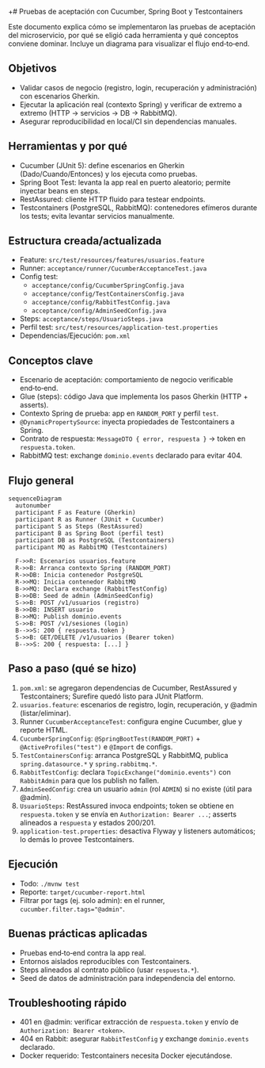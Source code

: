 +# Pruebas de aceptación con Cucumber, Spring Boot y Testcontainers

Este documento explica cómo se implementaron las pruebas de aceptación del microservicio, por qué se eligió cada herramienta y qué conceptos conviene dominar. Incluye un diagrama para visualizar el flujo end‑to‑end.

## Objetivos
- Validar casos de negocio (registro, login, recuperación y administración) con escenarios Gherkin.
- Ejecutar la aplicación real (contexto Spring) y verificar de extremo a extremo (HTTP → servicios → DB → RabbitMQ).
- Asegurar reproducibilidad en local/CI sin dependencias manuales.

## Herramientas y por qué
- Cucumber (JUnit 5): define escenarios en Gherkin (Dado/Cuando/Entonces) y los ejecuta como pruebas.
- Spring Boot Test: levanta la app real en puerto aleatorio; permite inyectar beans en steps.
- RestAssured: cliente HTTP fluido para testear endpoints.
- Testcontainers (PostgreSQL, RabbitMQ): contenedores efímeros durante los tests; evita levantar servicios manualmente.

## Estructura creada/actualizada
- Feature: `src/test/resources/features/usuarios.feature`
- Runner: `acceptance/runner/CucumberAcceptanceTest.java`
- Config test:
  - `acceptance/config/CucumberSpringConfig.java`
  - `acceptance/config/TestContainersConfig.java`
  - `acceptance/config/RabbitTestConfig.java`
  - `acceptance/config/AdminSeedConfig.java`
- Steps: `acceptance/steps/UsuarioSteps.java`
- Perfil test: `src/test/resources/application-test.properties`
- Dependencias/Ejecución: `pom.xml`

## Conceptos clave
- Escenario de aceptación: comportamiento de negocio verificable end‑to‑end.
- Glue (steps): código Java que implementa los pasos Gherkin (HTTP + asserts).
- Contexto Spring de prueba: app en `RANDOM_PORT` y perfil `test`.
- `@DynamicPropertySource`: inyecta propiedades de Testcontainers a Spring.
- Contrato de respuesta: `MessageDTO { error, respuesta }` → token en `respuesta.token`.
- RabbitMQ test: exchange `dominio.events` declarado para evitar 404.

## Flujo general
```mermaid
sequenceDiagram
  autonumber
  participant F as Feature (Gherkin)
  participant R as Runner (JUnit + Cucumber)
  participant S as Steps (RestAssured)
  participant B as Spring Boot (perfil test)
  participant DB as PostgreSQL (Testcontainers)
  participant MQ as RabbitMQ (Testcontainers)

  F->>R: Escenarios usuarios.feature
  R->>B: Arranca contexto Spring (RANDOM_PORT)
  R->>DB: Inicia contenedor PostgreSQL
  R->>MQ: Inicia contenedor RabbitMQ
  B->>MQ: Declara exchange (RabbitTestConfig)
  B->>DB: Seed de admin (AdminSeedConfig)
  S->>B: POST /v1/usuarios (registro)
  B->>DB: INSERT usuario
  B->>MQ: Publish dominio.events
  S->>B: POST /v1/sesiones (login)
  B-->>S: 200 { respuesta.token }
  S->>B: GET/DELETE /v1/usuarios (Bearer token)
  B-->>S: 200 { respuesta: [...] }
```

## Paso a paso (qué se hizo)
1) `pom.xml`: se agregaron dependencias de Cucumber, RestAssured y Testcontainers; Surefire quedó listo para JUnit Platform.
2) `usuarios.feature`: escenarios de registro, login, recuperación, y @admin (listar/eliminar).
3) Runner `CucumberAcceptanceTest`: configura engine Cucumber, glue y reporte HTML.
4) `CucumberSpringConfig`: `@SpringBootTest(RANDOM_PORT)` + `@ActiveProfiles("test")` e `@Import` de configs.
5) `TestContainersConfig`: arranca PostgreSQL y RabbitMQ, publica `spring.datasource.*` y `spring.rabbitmq.*`.
6) `RabbitTestConfig`: declara `TopicExchange("dominio.events")` con `RabbitAdmin` para que los publish no fallen.
7) `AdminSeedConfig`: crea un usuario `admin` (rol `ADMIN`) si no existe (útil para @admin).
8) `UsuarioSteps`: RestAssured invoca endpoints; token se obtiene en `respuesta.token` y se envía en `Authorization: Bearer ...`; asserts alineados a `respuesta` y estados 200/201.
9) `application-test.properties`: desactiva Flyway y listeners automáticos; lo demás lo provee Testcontainers.

## Ejecución
- Todo: `./mvnw test`
- Reporte: `target/cucumber-report.html`
- Filtrar por tags (ej. solo admin): en el runner, `cucumber.filter.tags="@admin"`.

## Buenas prácticas aplicadas
- Pruebas end‑to‑end contra la app real.
- Entornos aislados reproducibles con Testcontainers.
- Steps alineados al contrato público (usar `respuesta.*`).
- Seed de datos de administración para independencia del entorno.

## Troubleshooting rápido
- 401 en @admin: verificar extracción de `respuesta.token` y envío de `Authorization: Bearer <token>`.
- 404 en Rabbit: asegurar `RabbitTestConfig` y exchange `dominio.events` declarado.
- Docker requerido: Testcontainers necesita Docker ejecutándose.
